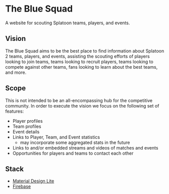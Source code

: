 # The Blue Squad
A website for scouting Splatoon teams, players, and events.

## Vision
The Blue Squad aims to be the best place to find information about Splatoon 2 teams, players, and events, assisting the scouting efforts of players looking to join teams, teams looking to recruit players, teams looking to compete against other teams, fans looking to learn about the best teams, and more.

## Scope
This is not intended to be an all-encompassing hub for the competitive community. In order to execute the vision we focus on the following set of features:
* Player profiles
* Team profiles
* Event details
* Links to Player, Team, and Event statistics
  * may incorporate some aggregated stats in the future
* Links to and/or embedded streams and videos of matches and events
* Opportunities for players and teams to contact each other

## Stack
* [Material Design Lite](https://getmdl.io/index.html)
* [Firebase](https://firebase.google.com/)